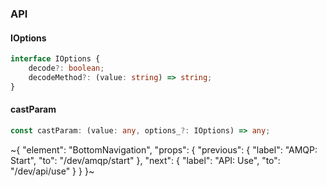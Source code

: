 

### API

#### IOptions

```ts
interface IOptions {
    decode?: boolean;
    decodeMethod?: (value: string) => string;
}
```

#### castParam

```ts
const castParam: (value: any, options_?: IOptions) => any;
```


~{
  "element": "BottomNavigation",
  "props": {
    "previous": {
      "label": "AMQP: Start",
      "to": "/dev/amqp/start"
    },
    "next": {
      "label": "API: Use",
      "to": "/dev/api/use"
    }
  }
}~